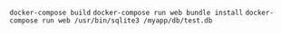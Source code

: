 `docker-compose build`
`docker-compose run web bundle install`
`docker-compose run web /usr/bin/sqlite3 /myapp/db/test.db`
